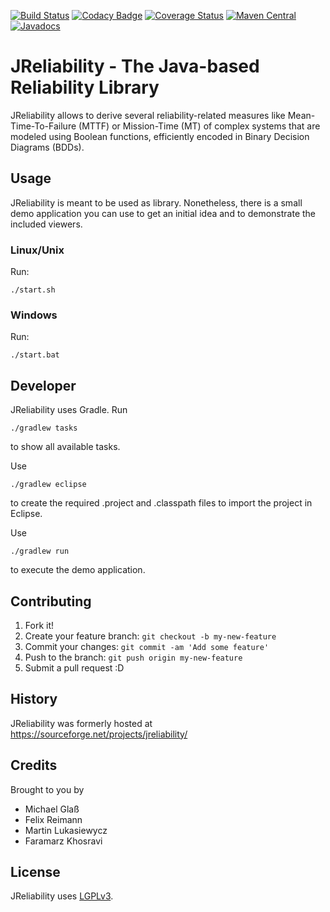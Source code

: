 [![Build Status](https://travis-ci.org/felixreimann/jreliability.svg?branch=master)](https://travis-ci.org/felixreimann/jreliability)
[![Codacy Badge](https://api.codacy.com/project/badge/Grade/963ea393ac6f49568e4e232185de731a)](https://app.codacy.com/app/felixreimann/jreliability?utm_source=github.com&utm_medium=referral&utm_content=felixreimann/jreliability&utm_campaign=badger)
[![Coverage Status](https://coveralls.io/repos/github/felixreimann/jreliability/badge.svg?branch=master)](https://coveralls.io/github/felixreimann/jreliability?branch=master)
[![Maven Central](https://maven-badges.herokuapp.com/maven-central/org.jreliability/jreliability/badge.svg)](https://maven-badges.herokuapp.com/maven-central/org.jreliability/jreliability)
[![Javadocs](https://javadoc.io/badge/org.jreliability/jreliability.svg)](https://javadoc.io/doc/org.jreliability/jreliability)

# JReliability - The Java-based Reliability Library

JReliability allows to derive several reliability-related measures like Mean-Time-To-Failure (MTTF) or Mission-Time (MT) of complex systems that are modeled using Boolean functions, efficiently encoded in Binary Decision Diagrams (BDDs).

## Usage
JReliability is meant to be used as library. Nonetheless, there is a small demo application you can use to get an initial idea and to demonstrate the included viewers.

### Linux/Unix
Run:

	./start.sh

### Windows
Run:

	./start.bat

## Developer
JReliability uses Gradle. Run

	./gradlew tasks

to show all available tasks.

Use

	./gradlew eclipse

to create the required .project and .classpath files to import the project in Eclipse.

Use

	./gradlew run

to execute the demo application.

## Contributing

1. Fork it!
2. Create your feature branch: `git checkout -b my-new-feature`
3. Commit your changes: `git commit -am 'Add some feature'`
4. Push to the branch: `git push origin my-new-feature`
5. Submit a pull request :D

## History

JReliability was formerly hosted at https://sourceforge.net/projects/jreliability/

## Credits

Brought to you by
* Michael Glaß
* Felix Reimann
* Martin Lukasiewycz
* Faramarz Khosravi

## License

JReliability uses [LGPLv3](./LICENSE).
